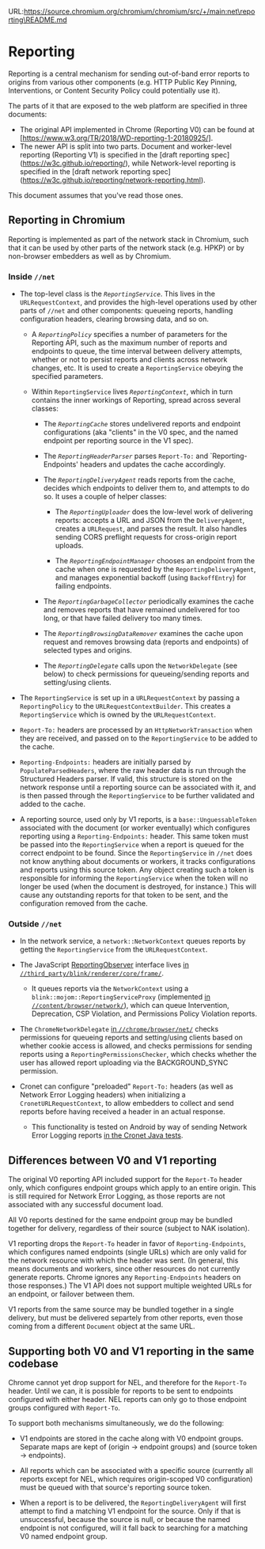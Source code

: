 URL:https://source.chromium.org/chromium/chromium/src/+/main:net\reporting\README.md
# Reporting

Reporting is a central mechanism for sending out-of-band error reports
to origins from various other components (e.g. HTTP Public Key Pinning,
Interventions, or Content Security Policy could potentially use it).

The parts of it that are exposed to the web platform are specified in three
documents:
 * The original API implemented in Chrome (Reporting V0) can be found at
     [https://www.w3.org/TR/2018/WD-reporting-1-20180925/].
 * The newer API is split into two parts. Document and worker-level reporting
     (Reporting V1) is specified in the [draft reporting spec]
     (https://w3c.github.io/reporting/), while Network-level reporting is
     specified in the [draft network reporting spec]
     (https://w3c.github.io/reporting/network-reporting.html).

This document assumes that you've read those ones.

## Reporting in Chromium

Reporting is implemented as part of the network stack in Chromium, such
that it can be used by other parts of the network stack (e.g. HPKP) or
by non-browser embedders as well as by Chromium.

### Inside `//net`

* The top-level class is the *`ReportingService`*. This lives in the
  `URLRequestContext`, and provides the high-level operations used by
  other parts of `//net` and other components: queueing reports,
  handling configuration headers, clearing browsing data, and so on.

    * A *`ReportingPolicy`* specifies a number of parameters for the Reporting
      API, such as the maximum number of reports and endpoints to queue, the
      time interval between delivery attempts, whether or not to persist reports
      and clients across network changes, etc. It is used to create a
      `ReportingService` obeying the specified parameters.

    * Within `ReportingService` lives *`ReportingContext`*, which in turn
      contains the inner workings of Reporting, spread across several classes:

        * The *`ReportingCache`* stores undelivered reports and endpoint
          configurations (aka "clients" in the V0 spec, and the named endpoint
          per reporting source in the V1 spec).

        * The *`ReportingHeaderParser`* parses `Report-To:` and
          `Reporting-Endpoints' headers and updates the cache accordingly.

        * The *`ReportingDeliveryAgent`* reads reports from the cache, decides
          which endpoints to deliver them to, and attempts to do so. It uses a
          couple of helper classes:

            * The *`ReportingUploader`* does the low-level work of delivering
              reports: accepts a URL and JSON from the `DeliveryAgent`, creates
              a `URLRequest`, and parses the result. It also handles sending
              CORS preflight requests for cross-origin report uploads.

            * The *`ReportingEndpointManager`* chooses an endpoint from the
              cache when one is requested by the `ReportingDeliveryAgent`, and
              manages exponential backoff (using `BackoffEntry`) for failing
              endpoints.

        * The *`ReportingGarbageCollector`* periodically examines the cache
          and removes reports that have remained undelivered for too long, or
          that have failed delivery too many times.

        * The *`ReportingBrowsingDataRemover`* examines the cache upon request
          and removes browsing data (reports and endpoints) of selected types
          and origins.

        * The *`ReportingDelegate`* calls upon the `NetworkDelegate` (see below)
          to check permissions for queueing/sending reports and setting/using
          clients.

* The `ReportingService` is set up in a `URLRequestContext` by passing a
  `ReportingPolicy` to the `URLRequestContextBuilder`. This creates a
  `ReportingService` which is owned by the `URLRequestContext`.

* `Report-To:` headers are processed by an `HttpNetworkTransaction` when they
  are received, and passed on to the `ReportingService` to be added to the
  cache.

* `Reporting-Endpoints:` headers are initially parsed by
  `PopulateParsedHeaders`, where the raw header data is run through the
  Structured Headers parser. If valid, this structure is stored on the network
  response until a reporting source can be associated with it, and is then
  passed through the `ReportingService` to be further validated and added to the
  cache.

* A reporting source, used only by V1 reports, is a `base::UnguessableToken`
  associated with the document (or worker eventually) which configures reporting
  using a `Reporting-Endpoints:` header. This same token must be passed into
  the `ReportingService` when a report is queued for the correct endpoint to be
  found. Since the `ReportingService` in `//net` does not know anything about
  documents or workers, it tracks configurations and reports using this source
  token. Any object creating such a token is responsible for informing the
  `ReportingService` when the token will no longer be used (when the document
  is destroyed, for instance.) This will cause any outstanding reports for that
  token to be sent, and the configuration removed from the cache.

### Outside `//net`

* In the network service, a `network::NetworkContext` queues reports by getting
  the `ReportingService` from the `URLRequestContext`.

* The JavaScript [ReportingObserver](https://w3c.github.io/reporting/#observers)
  interface lives [in `//third_party/blink/renderer/core/frame/`][1].

    * It queues reports via the `NetworkContext` using a
      `blink::mojom::ReportingServiceProxy` (implemented [in
      `//content/browser/network/`][2]), which can queue Intervention, Deprecation,
      CSP Violation, and Permissions Policy Violation reports.

* The `ChromeNetworkDelegate` [in `//chrome/browser/net/`][3] checks permissions
  for queueing reports and setting/using clients based on whether cookie access
  is allowed, and checks permissions for sending reports using a
  `ReportingPermissionsChecker`, which checks whether the user has allowed
  report uploading via the BACKGROUND_SYNC permission.

* Cronet can configure "preloaded" `Report-To:` headers (as well as Network
  Error Logging headers) when initializing a `CronetURLRequestContext`, to allow
  embedders to collect and send reports before having received a header in an
  actual response.

    * This functionality is tested on Android by way of sending Network Error
      Logging reports [in the Cronet Java tests][4].

## Differences between V0 and V1 reporting

The original V0 reporting API included support for the `Report-To` header only,
which configures endpoint groups which apply to an entire origin. This is still
required for Network Error Logging, as those reports are not associated with
any successful document load.

All V0 reports destined for the same endpoint group may be bundled together for
delivery, regardless of their source (subject to NAK isolation).

V1 reporting drops the `Report-To` header in favor of `Reporting-Endpoints`,
which configures named endpoints (single URLs) which are only valid for the
network resource with which the header was sent. (In general, this means
documents and workers, since other resources do not currently generate reports.
Chrome ignores any `Reporting-Endpoints` headers on those responses.) The V1 API
does not support multiple weighted URLs for an endpoint, or failover between
them.

V1 reports from the same source may be bundled together in a single delivery,
but must be delivered separtely from other reports, even those coming from a
different `Document` object at the same URL.

## Supporting both V0 and V1 reporting in the same codebase

Chrome cannot yet drop support for NEL, and therefore for the `Report-To`
header. Until we can, it is possible for reports to be sent to endpoints
configured with either header. NEL reports can only go to those endpoint groups
configured with `Report-To`.

To support both mechanisms simultaneously, we do the following:

* V1 endpoints are stored in the cache along with V0 endpoint groups. Separate
  maps are kept of (origin -> endpoint groups) and (source token -> endpoints).

* All reports which can be associated with a specific source (currently all
  reports except for NEL, which requires origin-scoped V0 configuration) must be
  queued with that source's reporting source token.

* When a report is to be delivered, the `ReportingDeliveryAgent` will first
  attempt to find a matching V1 endpoint for the source. Only if that is
  unsuccessful, because the source is null, or because the named endpoint is not
  configured, will it fall back to searching for a matching V0 named endpoint
  group.

[1]: https://chromium.googlesource.com/chromium/src/+/HEAD/third_party/blink/renderer/core/frame/reporting_observer.h
[2]: https://chromium.googlesource.com/chromium/src/+/HEAD/content/browser/network/reporting_service_proxy.cc
[3]: https://chromium.googlesource.com/chromium/src/+/HEAD/chrome/browser/net/chrome_network_delegate.h
[4]: https://chromium.googlesource.com/chromium/src/+/HEAD/components/cronet/android/test/javatests/src/org/chromium/net/NetworkErrorLoggingTest.java
